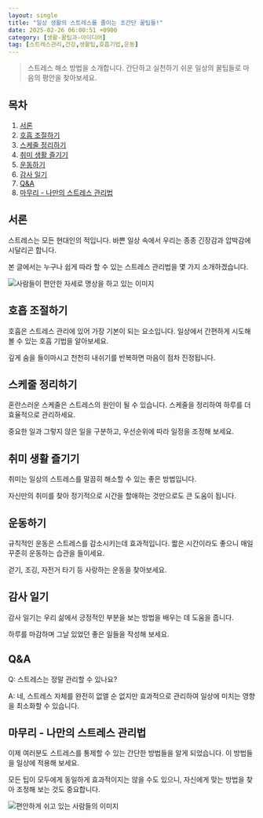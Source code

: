 ```yaml
---
layout: single
title: "일상 생활의 스트레스를 줄이는 초간단 꿀팁들!"
date: 2025-02-26 06:00:51 +0900
category: [생활-꿀팁과-아이디어]
tag: [스트레스관리,건강,생활팁,호흡기법,운동]
---
```

  
> 스트레스 해소 방법을 소개합니다. 간단하고 실천하기 쉬운 일상의 꿀팁들로 마음의 평안을 찾아보세요.

## 목차
1. [서론](#서론)
2. [호흡 조절하기](#호흡-조절하기)
3. [스케줄 정리하기](#스케줄-정리하기)
4. [취미 생활 즐기기](#취미-생활-즐기기)
5. [운동하기](#운동하기)
6. [감사 일기](#감사-일기)
7. [Q&A](#qa)
8. [마무리 - 나만의 스트레스 관리법](#마무리---나만의-스트레스-관리법)

## 서론

스트레스는 모든 현대인의 적입니다. 바쁜 일상 속에서 우리는 종종 긴장감과 압박감에 시달리곤 합니다.


본 글에서는 누구나 쉽게 따라 할 수 있는 스트레스 관리법을 몇 가지 소개하겠습니다.


![사람들이 편안한 자세로 명상을 하고 있는 이미지](undefined)



## 호흡 조절하기

호흡은 스트레스 관리에 있어 가장 기본이 되는 요소입니다. 일상에서 간편하게 시도해볼 수 있는 호흡 기법을 알아보세요.


깊게 숨을 들이마시고 천천히 내쉬기를 반복하면 마음이 점차 진정됩니다.



## 스케줄 정리하기

혼란스러운 스케줄은 스트레스의 원인이 될 수 있습니다. 스케줄을 정리하여 하루를 더 효율적으로 관리하세요.


중요한 일과 그렇지 않은 일을 구분하고, 우선순위에 따라 일정을 조정해 보세요.



## 취미 생활 즐기기

취미는 일상의 스트레스를 말끔히 해소할 수 있는 좋은 방법입니다.


자신만의 취미를 찾아 정기적으로 시간을 할애하는 것만으로도 큰 도움이 됩니다.



## 운동하기

규칙적인 운동은 스트레스를 감소시키는데 효과적입니다. 짧은 시간이라도 좋으니 매일 꾸준히 운동하는 습관을 들이세요.


걷기, 조깅, 자전거 타기 등 사랑하는 운동을 찾아보세요.



## 감사 일기

감사 일기는 우리 삶에서 긍정적인 부분을 보는 방법을 배우는 데 도움을 줍니다.


하루를 마감하며 그날 있었던 좋은 일들을 작성해 보세요.



## Q&A

Q: 스트레스는 정말 관리할 수 있나요?


A: 네, 스트레스 자체를 완전히 없앨 순 없지만 효과적으로 관리하여 일상에 미치는 영향을 최소화할 수 있습니다.



## 마무리 - 나만의 스트레스 관리법

이제 여러분도 스트레스를 통제할 수 있는 간단한 방법들을 알게 되었습니다. 이 방법들을 일상에 적용해 보세요.


모든 팁이 모두에게 동일하게 효과적이지는 않을 수도 있으니, 자신에게 맞는 방법을 찾아 조정해 보는 것도 중요합니다.


![편안하게 쉬고 있는 사람들의 이미지](undefined)

